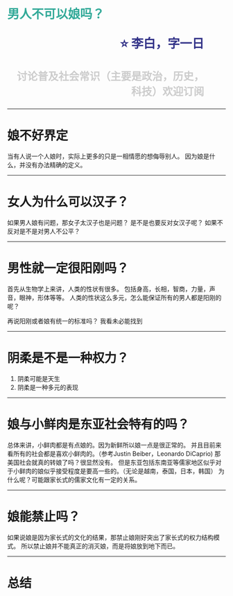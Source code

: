 <span style="color:#3A9">男人不可以娘吗？</span><p style="text-align:right;font-size:28px;margin-right:50px;color:#333388;">:star: 李白，字一日</p><p style="text-align:right;font-size:24px;margin-right:50px;color:#ccc">讨论普及社会常识（主要是政治，历史，科技）欢迎订阅</p>
===

---
娘不好界定
===
当有人说一个人娘时，实际上更多的只是一相情愿的想侮辱别人。
因为娘是什么，并没有办法精确的定义。

---
女人为什么可以汉子？
===
如果男人娘有问题，那女子太汉子也是问题？
是不是也要反对女汉子呢？
如果不反对是不是对男人不公平？

---

男性就一定很阳刚吗？
===
首先从生物学上来讲，人类的性状有很多。
包括身高，长相，智商，力量，声音，眼神，形体等等。
人类的性状这么多元，怎么能保证所有的男人都是阳刚的呢？

再说阳刚或者娘有统一的标准吗？
我看未必能找到

---
阴柔是不是一种权力？
===
1. 阴柔可能是天生
2. 阴柔是一种多元的表现

---
娘与小鲜肉是东亚社会特有的吗？
===
总体来讲，小鲜肉都是有点娘的。因为新鲜所以娘一点是很正常的。
并且目前来看所有的社会都是喜欢小鲜肉的。（参考Justin Beiber，Leonardo DiCaprio)
那美国社会就真的转娘了吗？很显然没有。
但是东亚包括东南亚等儒家地区似乎对于小鲜肉的娘似乎接受程度是要高一些的。（无论是越南，泰国，日本，韩国）
为什么呢？可能跟家长式的儒家文化有一定的关系。

---
娘能禁止吗？
===
如果说娘是因为家长式的文化的结果，那禁止娘刚好突出了家长式的权力结构模式。
所以禁止娘并不能真正的消灭娘，而是将娘放到地下而已。

---
总结
===

